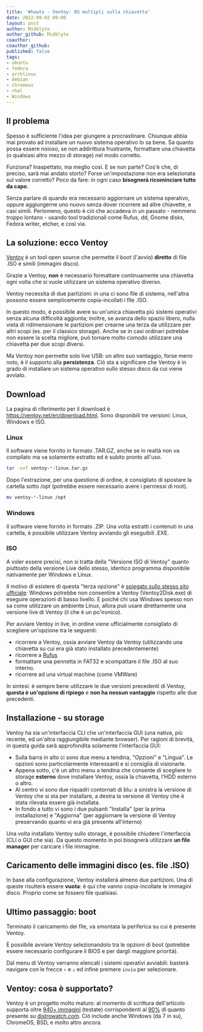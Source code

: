 ```yaml
---
title: '#howto - Ventoy: OS multipli sulla chiavetta'
date: 2022-09-02 09:00
layout: post 
author: Midblyte
author_github: Midblyte
coauthor: 
coauthor_github: 
published: false
tags:
- ubuntu
- fedora
- archlinux
- debian
- chromeos
- rhel
- Windows
---
```


## Il problema

Spesso è sufficiente l'idea per giungere a procrastinare.
Chiunque abbia mai provato ad installare un nuovo sistema operativo lo sa bene.
Sa quanto possa essere noioso, se non addirittura frustrante, formattare una chiavetta (o qualsiasi altro mezzo di storage) nel modo corretto.

Funziona? Inaspettato, ma meglio così.
E se non parte? Cos'è che, di preciso, sarà mai andato storto? Forse un'impostazione non era selezionata sul valore corretto?
Poco da fare: in ogni caso **bisognerà ricominciare tutto da capo**.

Senza parlare di quando era necessario aggiornare un sistema operativo, oppure aggiungerne uno nuovo senza dover ricorrere ad altre chiavette, e casi simili.
Perlomeno, questo è ciò che accadeva in un passato - nemmeno troppo lontano - usando tool tradizionali come Rufus, dd, Gnome disks, Fedora writer, etcher, e così via.


## La soluzione: ecco Ventoy

[Ventoy](https://ventoy.net) è un tool open source che permette il <em>boot</em> (l'avvio) **diretto** di file .ISO e simili (immagini disco).

Grazie a Ventoy, **non** è necessario formattare continuamente una chiavetta ogni volta che si vuole utilizzare un sistema operativo diverso.

Ventoy necessita di due partizioni: in una ci sono file di sistema, nell'altra possono essere semplicemente copia-incollati i file .ISO.

In questo modo, è possibile avere su un'unica chiavetta più sistemi operativi senza alcuna difficoltà aggiunta; inoltre, se avanza dello spazio libero, nulla vieta di ridimensionare le partizioni per crearne una terza da utilizzare per altri scopi (es. per il classico storage).
Anche se in casi ordinari potrebbe non essere la scelta migliore, può tornare molto comodo utilizzare una chiavetta per due scopi diversi.

Ma Ventoy non permette solo live USB: un altro suo vantaggio, forse meno noto, è il supporto alla **persistenza**.
Ciò sta a significare che Ventoy è in grado di installare un sistema operativo sullo stesso disco da cui viene avviato.


## Download

La pagina di riferimento per il download è https://ventoy.net/en/download.html.
Sono disponibili tre versioni: Linux, Windows e ISO.

### Linux

Il software viene fornito in formato .TAR.GZ, anche se in realtà non va compilato ma va solamente estratto ed è subito pronto all'uso.

```bash
tar -xvf ventoy-*-linux.tar.gz
```

Dopo l'estrazione, per una questione di ordine, è consigliato di spostare la cartella sotto /opt (potrebbe essere necessario avere i permessi di root).

```bash
mv ventoy-*-linux /opt
```


### Windows

Il software viene fornito in formato .ZIP.
Una volta estratti i contenuti in una cartella, è possibile utilizzare Ventoy avviando gli eseguibili .EXE.


### ISO

A voler essere precisi, non si tratta della "Versione ISO di Ventoy" quanto piuttosto della versione Live dello stesso, identico programma disponibile nativamente per Windows e Linux.

Il motivo di esistere di questa "terza opzione" è [spiegato sullo stesso sito ufficiale](https://www.ventoy.net/en/doc_livecd.html): Windows potrebbe non consentire a Ventoy (Ventoy2Disk.exe) di eseguire operazioni di basso livello. E poiché chi usa Windows spesso non sa come utilizzare un ambiente Linux, allora può usare direttamente una versione live di Ventoy (il che è un po'ironico).

Per avviare Ventoy in live, in ordine viene ufficialmente consigliato di scegliere un'opzione tra le seguenti:
- ricorrere a Ventoy, ossia avviare Ventoy da Ventoy (utilizzando una chiavetta su cui era già stato installato precedentemente)
- ricorrere a [Rufus](https://rufus.ie)
- formattare una pennetta in FAT32 e scompattare il file .ISO al suo interno.
- ricorrere ad una virtual machine (come VMWare)

In sintesi: è sempre bene utilizzare le due versioni precedenti di Ventoy, **questa è un'opzione di ripiego** e **non ha nessun vantaggio** rispetto alle due precedenti.


## Installazione - su storage

Ventoy ha sia un'interfaccia CLI che un'interfaccia GUI (una nativa, più recente, ed un'altra raggiungibile mediante browser).
Per ragioni di brevità, in questa guida sarà approfondita solamente l'interfaccia GUI:

- Sulla barra in alto ci sono due menu a tendina, "Opzioni" e "Lingua". Le opzioni sono particolarmente interessanti e si consiglia di visionarle.
- Appena sotto, c'è un altro menu a tendina che consente di scegliere lo storage **esterno** dove installare Ventoy, ossia la chiavetta, l'HDD esterno o altro.
- Al centro vi sono due riquadri contornati di blu: a sinistra la versione di Ventoy che si sta per installare, a destra la versione di Ventoy che è stata rilevata essere già installata.
- In fondo a tutto vi sono i due pulsanti "Installa" (per la prima installazione) e "Aggiorna" (per aggiornare la versione di Ventoy preservando quanto vi era già presente all'interno)

Una volta installato Ventoy sullo storage, è possibile chiudere l'interfaccia (CLI o GUI che sia).
Da questo momento in poi bisognerà utilizzare **un file manager** per caricare i file immagine.


## Caricamento delle immagini disco (es. file .ISO)

In base alla configurazione, Ventoy installerà almeno due partizioni.
Una di queste risulterà essere **vuota**: è qui che vanno copia-incollate le immagini disco.
Proprio come se fossero file qualsiasi.


## Ultimo passaggio: boot

Terminato il caricamento dei file, va smontata la periferica su cui è presente Ventoy.

È possibile avviare Ventoy selezionandolo tra le opzioni di boot (potrebbe essere necessario configurare il BIOS e per dargli maggiore priorità).

Dal menu di Ventoy verranno elencati i sistemi operativi avviabili: basterà navigare con le frecce `↑` e `↓`  ed infine premere `invio` per selezionare.


## Ventoy: cosa è supportato?

Ventoy è un progetto molto maturo: al momento di scrittura dell'articolo supporta oltre [940+ immagini](https://www.ventoy.net/en/isolist.html) (testate) corrispondenti al [90%](https://www.ventoy.net/en/distrowatch.html) di quanto presente su [distrowatch.com](http://distrowatch.com/dwres.php?resource=popularity).
Ciò include anche Windows (da 7 in su), ChromeOS, BSD, e molto altro ancora. 
